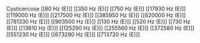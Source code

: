 Cysticercose
[[80 Hz (E)]]
[[350 Hz (E)]]
[[750 Hz (E)]]
[[17930 Hz (E)]]
[[119000 Hz (E)]]
[[217500 Hz (E)]]
[[385950 Hz (E)]]
[[620000 Hz (E)]]
[[781330 Hz (E)]]
[[903500 Hz (E)]]
[[130 Hz (E)]]
[[520 Hz (E)]]
[[730 Hz (E)]]
[[13610 Hz (E)]]
[[125290 Hz (E)]]
[[255560 Hz (E)]]
[[372580 Hz (E)]]
[[551230 Hz (E)]]
[[673290 Hz (E)]]
[[713720 Hz (E)]]